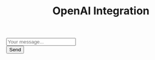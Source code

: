 <!DOCTYPE html>
<html lang="en">
<head>
    <meta charset="UTF-8">
    <meta name="viewport" content="width=device-width, initial-scale=1.0">
    <!-- Corrected the title tag, used forward slashes -->
    <title>OpenAI Integration</title>
</head>
<body>
    <header>
        <h1>OpenAI Integration</h1>
    </header>
    <main>
        <div id="ai-content">
            <div id="chat-window">
                <div id="chat-area"></div>
                <div id="input-area">
                    <input type="text" id="user-input" placeholder="Your message...">
                </div>
                <button type="submit" id="send-button">Send</button>
            </div>
        </div>
    </main>
    <!-- Corrected the script tag, used the correct syntax for src and closed the script tag properly -->
    <script src="https://cdn.jsdelivr.net/npm/openai@0.30.0"></script>
</body>
</html>
